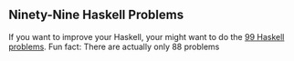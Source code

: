 ## Ninety-Nine Haskell Problems

If you want to improve your Haskell, your might want to do the  [99 Haskell problems](http://www.haskell.org/haskellwiki/H-99:_Ninety-Nine_Haskell_Problems). Fun fact: There are actually only 88 problems

